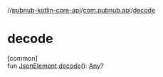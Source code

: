 //[pubnub-kotlin-core-api](../../index.md)/[com.pubnub.api](index.md)/[decode](decode.md)

# decode

[common]\
fun [JsonElement](-json-element/index.md).[decode](decode.md)(): [Any](https://kotlinlang.org/api/latest/jvm/stdlib/kotlin-stdlib/kotlin/-any/index.html)?
